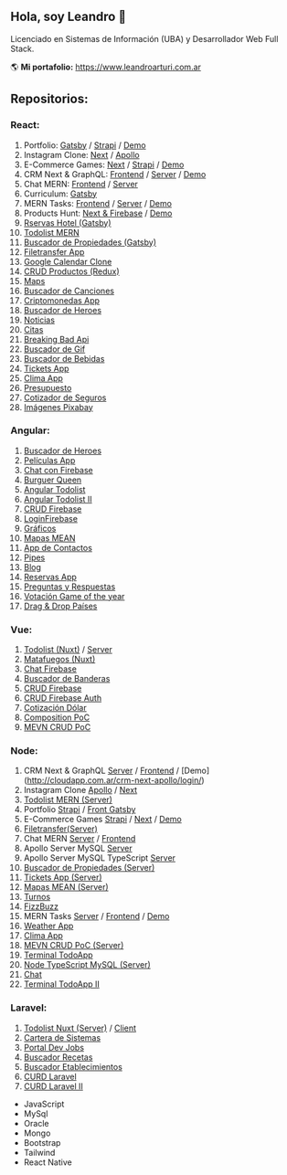 ## Hola, soy Leandro 👋

Licenciado en Sistemas de Información (UBA) y Desarrollador Web Full Stack.

🌎 **Mi portafolio:** https://www.leandroarturi.com.ar 

## Repositorios:

### React:
1. Portfolio: [Gatsby](https://github.com/larturi/portfolio-gatsby) / [Strapi](https://github.com/larturi/portfolio-strapi) / [Demo](https://leandroarturi.com.ar)
2. Instagram Clone: [Next](https://github.com/larturi/react-apollo-instaclone-client) / [Apollo](https://github.com/larturi/apollo-instaclone-server)
3. E-Commerce Games: [Next](https://github.com/larturi/react-ecommerce-client) / [Strapi](https://github.com/larturi/strapi-ecommerce-server) / [Demo](http://cloudapp.com.ar/ecommerce-games)
4. CRM Next & GraphQL: [Frontend](https://github.com/larturi/react-graphql-crm) / [Server](https://github.com/larturi/node-graphql-crm) / [Demo](http://cloudapp.com.ar/crm-next-apollo/login/)
5. Chat MERN: [Frontend](https://github.com/larturi/react-chatapp-app) / [Server](https://github.com/larturi/node-chatapp-server)
6. Curriculum: [Gatsby](https://github.com/larturi/react-gatsby-curriculum)
7. MERN Tasks: [Frontend](https://github.com/larturi/react-mern-tasks) / [Server](https://github.com/larturi/node-mern-tasks) / [Demo](http://mern-tasks.cloudapp.com.ar/)
8. Products Hunt: [Next & Firebase](https://github.com/larturi/react-next-producthunt) / [Demo](https://product-hunt-1f8d8.web.app)
9. [Rservas Hotel (Gatsby)](https://github.com/larturi/react-hotel-gatsby)
10. [Todolist MERN](https://github.com/larturi/react-todolist-mern-cliente)
11. [Buscador de Propiedades (Gatsby)](https://github.com/larturi/react-propiedades-front-gatsby)
12. [Filetransfer App](https://github.com/larturi/react-filetransfer-cliente)
13. [Google Calendar Clone](https://github.com/larturi/react-journal-app)
14. [CRUD Productos (Redux)](https://github.com/larturi/react-redux-crud-productos)
15. [Maps](https://github.com/larturi/react-mapas-client)
16. [Buscador de Canciones](https://github.com/larturi/react-lyrics)
17. [Criptomonedas App](https://github.com/larturi/react-criptomonedas)
18. [Buscador de Heroes](https://github.com/larturi/react-heroes-app)
19. [Noticias](https://github.com/larturi/react-noticias)
20. [Citas](https://github.com/larturi/react-citas)
21. [Breaking Bad Api](https://github.com/larturi/react-brakingbad-api)
22. [Buscador de Gif](https://github.com/larturi/react-gift-app)
23. [Buscador de Bebidas](https://github.com/larturi/react-drinks)
24. [Tickets App](https://github.com/larturi/react-tickets-app)
25. [Clima App](https://github.com/larturi/react-clima)
26. [Presupuesto](https://github.com/larturi/react-presupuesto)
27. [Cotizador de Seguros](https://github.com/larturi/react-cotizador)
28. [Imágenes Pixabay](https://github.com/larturi/react-imagenes-pixabay)

### Angular:
1. [Buscador de Heroes](https://github.com/larturi/angular-buscador-heroes)
2. [Películas App](https://github.com/larturi/angular-peliculas)
3. [Chat con Firebase](https://github.com/larturi/angular-firechat)
4. [Burguer Queen](https://github.com/larturi/angular-burguer-queen)
5. [Angular Todolist](https://github.com/larturi/angular-todolist)
6. [Angular Todolist II](https://github.com/larturi/angular-task-list)
7. [CRUD Firebase](https://github.com/larturi/angular-crud-firebase)
8. [LoginFirebase](https://github.com/larturi/angular-login-firebase)
9. [Gráficos](https://github.com/larturi/angular-graficos)
10. [Mapas MEAN](https://github.com/larturi/angular-mapas)
11. [App de Contactos](https://github.com/larturi/angular-contact-list)
12. [Pipes](https://github.com/larturi/angular-pipes)
13. [Blog](https://github.com/larturi/angular-blog)
14. [Reservas App](https://github.com/larturi/angular-reservas-peluqueria)
15. [Preguntas y Respuestas](https://github.com/larturi/angular-preguntas-respuestas)
16. [Votación Game of the year](https://github.com/larturi/angular-goty)
17. [Drag & Drop Países](https://github.com/larturi/angular-drag-drop-paises)

### Vue:
1. [Todolist (Nuxt)](https://github.com/larturi/vue-nuxt-todolist-client) / [Server](https://github.com/larturi/laravel-vue-todolist-backend)
2. [Matafuegos (Nuxt)](https://github.com/larturi/vue-nuxt-matafuegos)
3. [Chat Firebase](https://github.com/larturi/vue-auth-bd-chat-firebase)
4. [Buscador de Banderas](https://github.com/larturi/vue-buscador-banderas)
5. [CRUD Firebase](https://github.com/larturi/vue-crud-firebase)
6. [CRUD Firebase Auth](https://github.com/larturi/vue-crud-firebase-auth)
7. [Cotización Dólar](https://github.com/larturi/vue-axios-vuetify-dolar)
8. [Composition PoC](https://github.com/larturi/vue-composition-poc)
9. [MEVN CRUD PoC](https://github.com/larturi/vue-crud-node-frontend)

### Node:
1. CRM Next & GraphQL [Server](https://github.com/larturi/node-graphql-crm) / [Frontend](https://github.com/larturi/react-graphql-crm) / [Demo] (http://cloudapp.com.ar/crm-next-apollo/login/)
2. Instagram Clone [Apollo](https://github.com/larturi/apollo-instaclone-server) / [Next](https://github.com/larturi/react-apollo-instaclone-client)
3. [Todolist MERN (Server)](https://github.com/larturi/node-todolist-mern-ts-server)
4. Portfolio [Strapi](https://github.com/larturi/portfolio-strapi) / [Front Gatsby](https://github.com/larturi/portfolio-gatsby) 
5. E-Commerce Games [Strapi](https://github.com/larturi/strapi-ecommerce-server) / [Next](https://github.com/larturi/react-ecommerce-client) / [Demo](http://cloudapp.com.ar/ecommerce-games/)
6. [Filetransfer(Server)](https://github.com/larturi/node-filetransfer-backend)
7. Chat MERN [Server](https://github.com/larturi/node-chatapp-server) / [Frontend](https://github.com/larturi/react-chatapp-app)
8. Apollo Server MySQL [Server](https://github.com/larturi/apollo-graphql-mysql-server)
9. Apollo Server MySQL TypeScript [Server](https://github.com/larturi/apollo-graphql-typescript)
10. [Buscador de Propiedades (Server)](https://github.com/larturi/node-propiedades-back)
11. [Tickets App (Server)](https://github.com/larturi/-node-tickets-app-server)
12. [Mapas MEAN (Server)](https://github.com/larturi/node-mapas-server)
13. [Turnos](https://github.com/larturi/node-turnos)
14. [FizzBuzz](https://github.com/larturi/node-ts-fizzbuzz)
15. MERN Tasks [Server](https://github.com/larturi/node-mern-tasks) / [Frontend](https://github.com/larturi/react-mern-tasks) / [Demo](http://mern-tasks.cloudapp.com.ar/)
16. [Weather App](https://github.com/larturi/node-weather-app)
17. [Clima App](https://github.com/larturi/node-clima)
18. [MEVN CRUD PoC (Server)](https://github.com/larturi/vue-crud-node-backend)
19. [Terminal TodoApp](https://github.com/larturi/node-por-hacer)
20. [Node TypeScript MySQL (Server)](https://github.com/larturi/node-ts-mysql)
21. [Chat](https://github.com/larturi/node-socket-chat)
22. [Terminal TodoApp II](https://github.com/larturi/node-todolist-app)

### Laravel:
1. [Todolist Nuxt (Server)](https://github.com/larturi/laravel-vue-todolist-backend) / [Client](https://github.com/larturi/vue-nuxt-todolist-client)
2. [Cartera de Sistemas](https://github.com/larturi/laravel-cartera-sistemas)
3. [Portal Dev Jobs](https://github.com/larturi/laravel-devJobs)
4. [Buscador Recetas](https://github.com/larturi/laravel-recetas-cocina)
5. [Buscador Etablecimientos](https://github.com/larturi/laravel-establecimientos)
6. [CURD Laravel](https://github.com/larturi/laravel-abm)
7. [CURD Laravel II](https://github.com/larturi/laravel-abm2)




- JavaScript
- MySql
- Oracle
- Mongo
- Bootstrap
- Tailwind
- React Native





